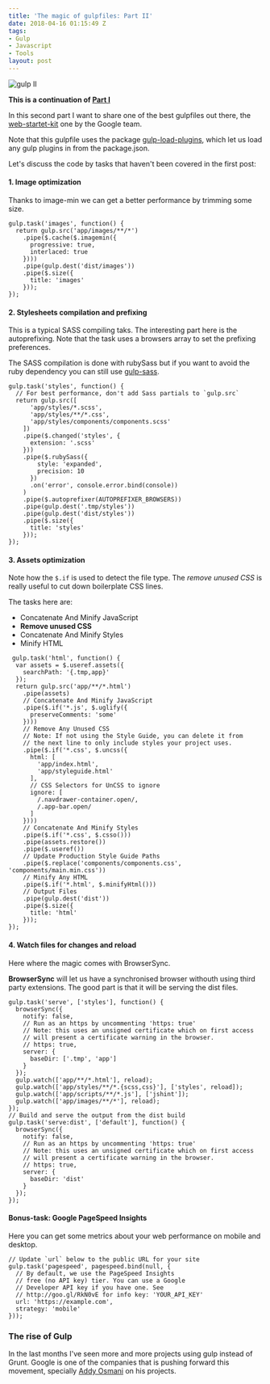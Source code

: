 ```yaml
---
title: 'The magic of gulpfiles: Part II'
date: 2018-04-16 01:15:49 Z
tags:
- Gulp
- Javascript
- Tools
layout: post
---
```


![gulp II](http://cl.ly/image/3o1b0P0a2S0z/gulp2.png)

**This is a continuation of [Part I](http://thewebistheplatform.com/magic-gulpfiles-part-1/)**

In this second part I want to share one of the best gulpfiles out there, the [web-startet-kit](http://github.com/google/web-starter-kit) one by the Google team.

Note that this gulpfile uses the package [gulp-load-plugins](https://www.npmjs.org/package/gulp-load-plugins), which let us load any gulp plugins in from the package.json.

Let's discuss the code by tasks that haven't been covered in the first post:

#### 1. Image optimization
Thanks to image-min we can get a better performance by trimming some size.

```language-javascript
gulp.task('images', function() {
  return gulp.src('app/images/**/*')
    .pipe($.cache($.imagemin({
      progressive: true,
      interlaced: true
    })))
    .pipe(gulp.dest('dist/images'))
    .pipe($.size({
      title: 'images'
    }));
});
```

#### 2. Stylesheets compilation and prefixing

This is a typical SASS compiling taks. The interesting part here is the autoprefixing. Note that the task uses a browsers array to set the prefixing preferences.

The SASS compilation is done with rubySass but if you want to avoid the ruby dependency you can still use [gulp-sass](http://https://www.npmjs.org/package/gulp-sass).

```language-javascript
gulp.task('styles', function() {
  // For best performance, don't add Sass partials to `gulp.src`
  return gulp.src([
      'app/styles/*.scss',
      'app/styles/**/*.css',
      'app/styles/components/components.scss'
    ])
    .pipe($.changed('styles', {
      extension: '.scss'
    }))
    .pipe($.rubySass({
        style: 'expanded',
        precision: 10
      })
      .on('error', console.error.bind(console))
    )
    .pipe($.autoprefixer(AUTOPREFIXER_BROWSERS))
    .pipe(gulp.dest('.tmp/styles'))
    .pipe(gulp.dest('dist/styles'))
    .pipe($.size({
      title: 'styles'
    }));
});
```

#### 3. Assets optimization
Note how the ```$.if``` is used to detect the file type. The *remove unused CSS* is really useful to cut down boilerplate CSS lines.

The tasks here are:
 
 - Concatenate And Minify JavaScript
 - **Remove unused CSS**
 - Concatenate And Minify Styles
 - Minify HTML


```language-javascript
 gulp.task('html', function() {
  var assets = $.useref.assets({
    searchPath: '{.tmp,app}'
  });
  return gulp.src('app/**/*.html')
    .pipe(assets)
    // Concatenate And Minify JavaScript
    .pipe($.if('*.js', $.uglify({
      preserveComments: 'some'
    })))
    // Remove Any Unused CSS
    // Note: If not using the Style Guide, you can delete it from
    // the next line to only include styles your project uses.
    .pipe($.if('*.css', $.uncss({
      html: [
        'app/index.html',
        'app/styleguide.html'
      ],
      // CSS Selectors for UnCSS to ignore
      ignore: [
        /.navdrawer-container.open/,
        /.app-bar.open/
      ]
    })))
    // Concatenate And Minify Styles
    .pipe($.if('*.css', $.csso()))
    .pipe(assets.restore())
    .pipe($.useref())
    // Update Production Style Guide Paths
    .pipe($.replace('components/components.css', 'components/main.min.css'))
    // Minify Any HTML
    .pipe($.if('*.html', $.minifyHtml()))
    // Output Files
    .pipe(gulp.dest('dist'))
    .pipe($.size({
      title: 'html'
    }));
});
```

#### 4. Watch files for changes and reload
Here where the magic comes with BrowserSync.

**BrowserSync** will let us have a synchronised browser withouth using third party extensions. The good part is that it will be serving the dist files.

```language-javascript
gulp.task('serve', ['styles'], function() {
  browserSync({
    notify: false,
    // Run as an https by uncommenting 'https: true'
    // Note: this uses an unsigned certificate which on first access
    // will present a certificate warning in the browser.
    // https: true,
    server: {
      baseDir: ['.tmp', 'app']
    }
  });
  gulp.watch(['app/**/*.html'], reload);
  gulp.watch(['app/styles/**/*.{scss,css}'], ['styles', reload]);
  gulp.watch(['app/scripts/**/*.js'], ['jshint']);
  gulp.watch(['app/images/**/*'], reload);
});
// Build and serve the output from the dist build
gulp.task('serve:dist', ['default'], function() {
  browserSync({
    notify: false,
    // Run as an https by uncommenting 'https: true'
    // Note: this uses an unsigned certificate which on first access
    // will present a certificate warning in the browser.
    // https: true,
    server: {
      baseDir: 'dist'
    }
  });
});
```

#### Bonus-task: Google PageSpeed Insights
Here you can get some metrics about your web performance on mobile and desktop.

```language-javascript
// Update `url` below to the public URL for your site
gulp.task('pagespeed', pagespeed.bind(null, {
  // By default, we use the PageSpeed Insights
  // free (no API key) tier. You can use a Google
  // Developer API key if you have one. See
  // http://goo.gl/RkN0vE for info key: 'YOUR_API_KEY'
  url: 'https://example.com',
  strategy: 'mobile'
}));
```

### The rise of Gulp

In the last months I've seen more and more projects using gulp instead of Grunt. Google is one of the companies that is pushing forward this movement, specially [Addy Osmani](https://github.com/addyosmani) on his projects.

